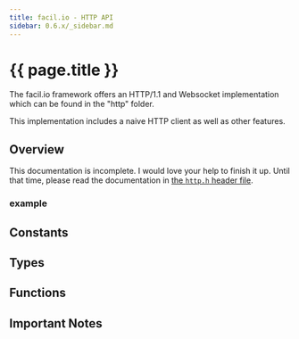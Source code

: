```yaml
---
title: facil.io - HTTP API
sidebar: 0.6.x/_sidebar.md
---
```

# {{ page.title }}

The facil.io framework offers an HTTP/1.1 and Websocket implementation which can be found in the "http" folder.

This implementation includes a naive HTTP client as well as other features.

## Overview

This documentation is incomplete. I would love your help to finish it up. Until that time, please read the documentation in [the `http.h` header file](https://github.com/boazsegev/facil.io/blob/master/lib/facil/http/http.h).

### example

## Constants

## Types

## Functions

## Important Notes
